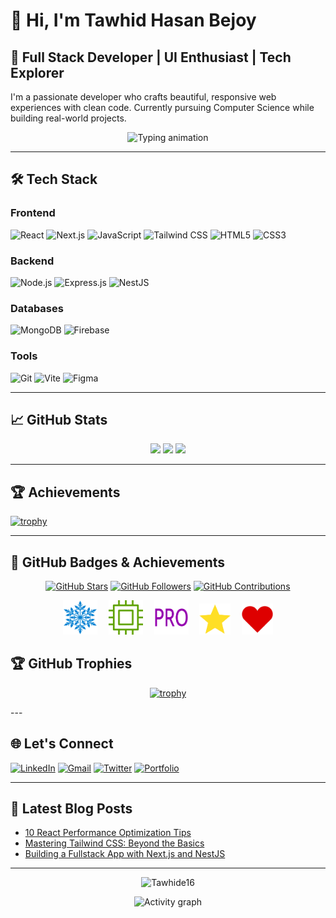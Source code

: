# 👋 Hi, I'm Tawhid Hasan Bejoy

## 🚀 Full Stack Developer | UI Enthusiast | Tech Explorer

I'm a passionate developer who crafts beautiful, responsive web experiences with clean code. Currently pursuing Computer Science while building real-world projects.

<div align="center">
  <img src="https://readme-typing-svg.demolab.com?font=Fira+Code&weight=600&size=22&duration=3000&pause=1000&color=38BDF8&center=true&vCenter=true&width=500&lines=Turning+ideas+into+interactive+reality;Clean+code+advocate;Always+learning+new+tech;Pixel-perfect+UI+specialist" alt="Typing animation" />
</div>

---

## 🛠 Tech Stack

### Frontend
![React](https://img.shields.io/badge/React-20232A?style=for-the-badge&logo=react&logoColor=61DAFB)
![Next.js](https://img.shields.io/badge/Next.js-000000?style=for-the-badge&logo=nextdotjs&logoColor=white)
![JavaScript](https://img.shields.io/badge/JavaScript-F7DF1E?style=for-the-badge&logo=javascript&logoColor=black)
![Tailwind CSS](https://img.shields.io/badge/Tailwind_CSS-38B2AC?style=for-the-badge&logo=tailwind-css&logoColor=white)
![HTML5](https://img.shields.io/badge/HTML5-E34F26?style=for-the-badge&logo=html5&logoColor=white)
![CSS3](https://img.shields.io/badge/CSS3-1572B6?style=for-the-badge&logo=css3&logoColor=white)

### Backend
![Node.js](https://img.shields.io/badge/Node.js-339933?style=for-the-badge&logo=nodedotjs&logoColor=white)
![Express.js](https://img.shields.io/badge/Express.js-000000?style=for-the-badge&logo=express&logoColor=white)
![NestJS](https://img.shields.io/badge/NestJS-E0234E?style=for-the-badge&logo=nestjs&logoColor=white)

### Databases
![MongoDB](https://img.shields.io/badge/MongoDB-47A248?style=for-the-badge&logo=mongodb&logoColor=white)
![Firebase](https://img.shields.io/badge/Firebase-FFCA28?style=for-the-badge&logo=firebase&logoColor=black)

### Tools
![Git](https://img.shields.io/badge/Git-F05032?style=for-the-badge&logo=git&logoColor=white)
![Vite](https://img.shields.io/badge/Vite-B73BFE?style=for-the-badge&logo=vite&logoColor=FFD62E)
![Figma](https://img.shields.io/badge/Figma-F24E1E?style=for-the-badge&logo=figma&logoColor=white)

---

## 📈 GitHub Stats

<div align="center">
  <img height="180em" src="https://github-readme-stats.vercel.app/api?username=Tawhide16&show_icons=true&theme=radical&include_all_commits=true&count_private=true" />
  <img height="180em" src="https://github-readme-streak-stats.herokuapp.com/?user=Tawhide16&theme=radical" />
  <img height="180em" src="https://github-readme-stats.vercel.app/api/top-langs/?username=Tawhide16&layout=compact&langs_count=8&theme=radical" />
</div>

---

## 🏆 Achievements

[![trophy](https://github-profile-trophy.vercel.app/?username=Tawhide16&theme=onedark&row=1&column=7)](https://github.com/ryo-ma/github-profile-trophy)

---
## 🌟 GitHub Badges & Achievements

<div align="center">

[![GitHub Stars](https://img.shields.io/github/stars/Tawhide16?style=social)](https://github.com/Tawhide16)
[![GitHub Followers](https://img.shields.io/github/followers/Tawhide16?style=social)](https://github.com/Tawhide16)
[![GitHub Contributions](https://img.shields.io/github/commit-activity/m/Tawhide16?color=blueviolet)](https://github.com/Tawhide16)

<a href='https://archiveprogram.github.com/'><img src='https://raw.githubusercontent.com/acervenky/animated-github-badges/master/assets/acbadge.gif' width='55' height='55'></a> 
<a href='https://docs.github.com/en/developers'><img src='https://raw.githubusercontent.com/acervenky/animated-github-badges/master/assets/devbadge.gif' width='55' height='55'></a> 
<a href='https://github.com/pricing'><img src='https://raw.githubusercontent.com/acervenky/animated-github-badges/master/assets/pro.gif' width='55' height='55'></a> 
<a href='https://stars.github.com/'><img src='https://raw.githubusercontent.com/acervenky/animated-github-badges/master/assets/starbadge.gif' width='50' height='50'></a> 
<a href='https://docs.github.com/en/github/supporting-the-open-source-community-with-github-sponsors'><img src='https://raw.githubusercontent.com/acervenky/animated-github-badges/master/assets/sponsorbadge.gif' width='50' height='50'></a>

</div>

## 🏆 GitHub Trophies

<div align="center">

[![trophy](https://github-profile-trophy.vercel.app/?username=Tawhide16&theme=onedark&row=1&column=7)](https://github.com/ryo-ma/github-profile-trophy)

</div>
---

## 🌐 Let's Connect

[![LinkedIn](https://img.shields.io/badge/LinkedIn-0077B5?style=for-the-badge&logo=linkedin&logoColor=white)](https://www.linkedin.com/in/tawhide-hasan-bejoy/)
[![Gmail](https://img.shields.io/badge/Gmail-D14836?style=for-the-badge&logo=gmail&logoColor=white)](mailto:tawhideonion@gmail.com)
[![Twitter](https://img.shields.io/badge/Twitter-1DA1F2?style=for-the-badge&logo=twitter&logoColor=white)](https://twitter.com/yourhandle)
[![Portfolio](https://img.shields.io/badge/Portfolio-%23000000.svg?style=for-the-badge&logo=firefox&logoColor=#FF7139)](https://yourportfolio.com)

---

## 📝 Latest Blog Posts

<!-- BLOG-POST-LIST:START -->
- [10 React Performance Optimization Tips](https://dev.to/yourblog)
- [Mastering Tailwind CSS: Beyond the Basics](https://dev.to/yourblog)
- [Building a Fullstack App with Next.js and NestJS](https://dev.to/yourblog)
<!-- BLOG-POST-LIST:END -->

---

<p align="center">
  <img src="https://komarev.com/ghpvc/?username=Tawhide16&label=Profile%20views&color=0e75b6&style=flat" alt="Tawhide16" /> 
</p>

<p align="center"> 
  <img src="https://github-readme-activity-graph.vercel.app/graph?username=Tawhide16&theme=react-dark&hide_border=true&area=true" alt="Activity graph" />
</p>
